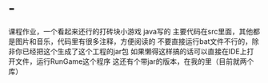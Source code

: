# -
课程作业，一个看起来还行的打砖块小游戏
java写的
主要代码在src里面，其他都是图片和音乐，代码里有很多注释，方便阅读的
不要直接运行bat文件不行的，除非你已经把这个生成了这个工程的jar包
如果懒得这样搞的话可以直接在IDE上打开文件，运行RunGame这个程序
这还有个带jar的版本，在我的里（目前就两个库）
